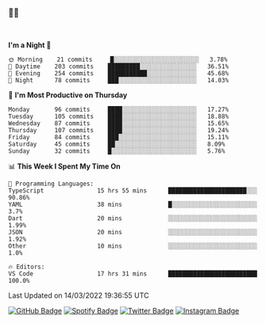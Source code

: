 ### 🤙🍺

<!-- <a href="https://github-readme-stats.vercel.app/api?username=hzak2xx&count_private=true&show_icons=true&theme=dracula">
  <img align="center" src="https://github-readme-stats.vercel.app/api?username=hzak2xx&count_private=true&show_icons=true&theme=dracula" />
</a>
</br> -->
</br>

<!--START_SECTION:waka-->
**I'm a Night 🦉** 

```text
🌞 Morning    21 commits     █░░░░░░░░░░░░░░░░░░░░░░░░   3.78% 
🌆 Daytime    203 commits    █████████░░░░░░░░░░░░░░░░   36.51% 
🌃 Evening    254 commits    ███████████░░░░░░░░░░░░░░   45.68% 
🌙 Night      78 commits     ███░░░░░░░░░░░░░░░░░░░░░░   14.03%

```
📅 **I'm Most Productive on Thursday** 

```text
Monday       96 commits     ████░░░░░░░░░░░░░░░░░░░░░   17.27% 
Tuesday      105 commits    ████░░░░░░░░░░░░░░░░░░░░░   18.88% 
Wednesday    87 commits     ████░░░░░░░░░░░░░░░░░░░░░   15.65% 
Thursday     107 commits    ████░░░░░░░░░░░░░░░░░░░░░   19.24% 
Friday       84 commits     ███░░░░░░░░░░░░░░░░░░░░░░   15.11% 
Saturday     45 commits     ██░░░░░░░░░░░░░░░░░░░░░░░   8.09% 
Sunday       32 commits     █░░░░░░░░░░░░░░░░░░░░░░░░   5.76%

```


📊 **This Week I Spent My Time On** 

```text
💬 Programming Languages: 
TypeScript               15 hrs 55 mins      ██████████████████████░░░   90.86% 
YAML                     38 mins             █░░░░░░░░░░░░░░░░░░░░░░░░   3.7% 
Dart                     20 mins             ░░░░░░░░░░░░░░░░░░░░░░░░░   1.99% 
JSON                     20 mins             ░░░░░░░░░░░░░░░░░░░░░░░░░   1.92% 
Other                    10 mins             ░░░░░░░░░░░░░░░░░░░░░░░░░   1.0%

🔥 Editors: 
VS Code                  17 hrs 31 mins      █████████████████████████   100.0%

```


 Last Updated on 14/03/2022 19:36:55 UTC
<!--END_SECTION:waka-->

[![GitHub Badge](https://img.shields.io/badge/GitHub-100000?style=for-the-badge&logo=github&logoColor=white)](https://github.com/hzak2xx)
[![Spotify Badge](https://img.shields.io/badge/Spotify-1ED760?&style=for-the-badge&logo=spotify&logoColor=white)](https://open.spotify.com/user/uf90s6sbbh75a1mt44clkhkvf)
[![Twitter Badge](https://img.shields.io/badge/Twitter-1DA1F2?style=for-the-badge&logo=twitter&logoColor=white)](https://twitter.com/hzak2xx)
[![Instagram Badge](https://img.shields.io/badge/Instagram-E4405F?style=for-the-badge&logo=instagram&logoColor=white)](https://www.instagram.com/hzak2xx/)
